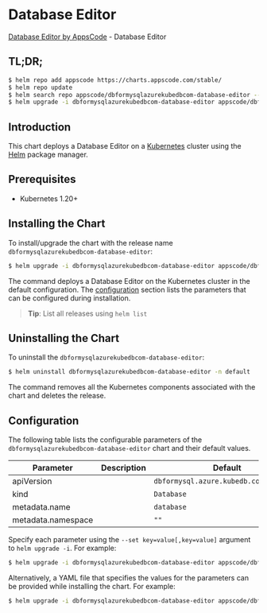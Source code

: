 # Database Editor

[Database Editor by AppsCode](https://appscode.com) - Database Editor

## TL;DR;

```bash
$ helm repo add appscode https://charts.appscode.com/stable/
$ helm repo update
$ helm search repo appscode/dbformysqlazurekubedbcom-database-editor --version=v0.16.0
$ helm upgrade -i dbformysqlazurekubedbcom-database-editor appscode/dbformysqlazurekubedbcom-database-editor -n default --create-namespace --version=v0.16.0
```

## Introduction

This chart deploys a Database Editor on a [Kubernetes](http://kubernetes.io) cluster using the [Helm](https://helm.sh) package manager.

## Prerequisites

- Kubernetes 1.20+

## Installing the Chart

To install/upgrade the chart with the release name `dbformysqlazurekubedbcom-database-editor`:

```bash
$ helm upgrade -i dbformysqlazurekubedbcom-database-editor appscode/dbformysqlazurekubedbcom-database-editor -n default --create-namespace --version=v0.16.0
```

The command deploys a Database Editor on the Kubernetes cluster in the default configuration. The [configuration](#configuration) section lists the parameters that can be configured during installation.

> **Tip**: List all releases using `helm list`

## Uninstalling the Chart

To uninstall the `dbformysqlazurekubedbcom-database-editor`:

```bash
$ helm uninstall dbformysqlazurekubedbcom-database-editor -n default
```

The command removes all the Kubernetes components associated with the chart and deletes the release.

## Configuration

The following table lists the configurable parameters of the `dbformysqlazurekubedbcom-database-editor` chart and their default values.

|     Parameter      | Description |                      Default                      |
|--------------------|-------------|---------------------------------------------------|
| apiVersion         |             | <code>dbformysql.azure.kubedb.com/v1alpha1</code> |
| kind               |             | <code>Database</code>                             |
| metadata.name      |             | <code>database</code>                             |
| metadata.namespace |             | <code>""</code>                                   |


Specify each parameter using the `--set key=value[,key=value]` argument to `helm upgrade -i`. For example:

```bash
$ helm upgrade -i dbformysqlazurekubedbcom-database-editor appscode/dbformysqlazurekubedbcom-database-editor -n default --create-namespace --version=v0.16.0 --set apiVersion=dbformysql.azure.kubedb.com/v1alpha1
```

Alternatively, a YAML file that specifies the values for the parameters can be provided while
installing the chart. For example:

```bash
$ helm upgrade -i dbformysqlazurekubedbcom-database-editor appscode/dbformysqlazurekubedbcom-database-editor -n default --create-namespace --version=v0.16.0 --values values.yaml
```
